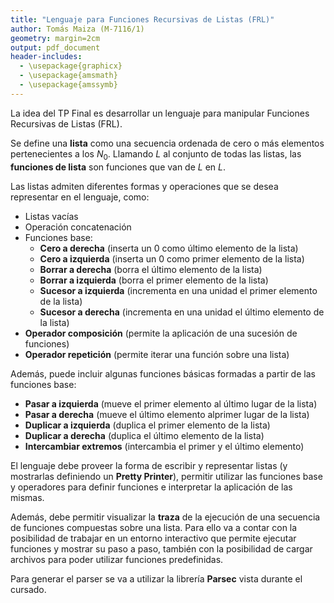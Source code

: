 ```yaml
---
title: "Lenguaje para Funciones Recursivas de Listas (FRL)"
author: Tomás Maiza (M-7116/1)
geometry: margin=2cm
output: pdf_document
header-includes:
  - \usepackage{graphicx}
  - \usepackage{amsmath}
  - \usepackage{amssymb}
---
```


La idea del TP Final es desarrollar un lenguaje para manipular Funciones Recursivas de Listas (FRL).

Se define una **lista** como una secuencia ordenada de cero o más elementos pertenecientes a los $N_0$. Llamando _L_ al conjunto de todas las listas, las **funciones de lista** son funciones que van de _L_ en _L_.

Las listas admiten diferentes formas y operaciones que se desea representar en el lenguaje, como:

- Listas vacías
- Operación concatenación
- Funciones base: 
  - **Cero a derecha** (inserta un 0 como último elemento de la lista)
  - **Cero a izquierda** (inserta un 0 como primer elemento de la lista)
  - **Borrar a derecha** (borra el último elemento de la lista)
  - **Borrar a izquierda** (borra el primer elemento de la lista)
  - **Sucesor a izquierda** (incrementa en una unidad el primer elemento de la lista)
  - **Sucesor a derecha** (incrementa en una unidad el último elemento de la lista)
- **Operador composición** (permite la aplicación de una sucesión de funciones)
- **Operador repetición** (permite iterar una función sobre una lista)

Además, puede incluir algunas funciones básicas formadas a partir de las funciones base:

- **Pasar a izquierda** (mueve el primer elemento al último lugar de la lista)
- **Pasar a derecha** (mueve el último elemento alprimer lugar de la lista)
- **Duplicar a izquierda** (duplica el primer elemento de la lista)
- **Duplicar a derecha** (duplica el último elemento de la lista)
- **Intercambiar extremos** (intercambia el primer y el último elemento)

El lenguaje debe proveer la forma de escribir y representar listas (y mostrarlas definiendo un **Pretty Printer**), permitir utilizar las funciones base y operadores para definir funciones e interpretar la aplicación de las mismas. 

Además, debe permitir visualizar la **traza** de la ejecución de una secuencia de funciones compuestas sobre una lista. Para ello va a contar con la posibilidad de trabajar en un entorno interactivo que permite ejecutar funciones y mostrar su paso a paso, también con la posibilidad de cargar archivos para poder utilizar funciones predefinidas.

Para generar el parser se va a utilizar la librería **Parsec** vista durante el cursado.

